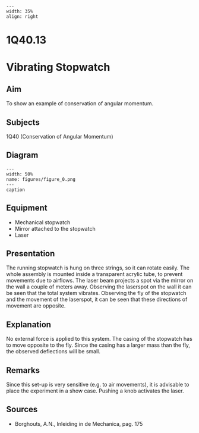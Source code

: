 
```{figure} /figures/busy.png
---
width: 35%
align: right
```
# 1Q40.13 
  # Vibrating Stopwatch 
    
  
## Aim   
 To show an example of conservation of angular momentum.    
  
## Subjects   
 1Q40 (Conservation of Angular Momentum)   
  
## Diagram   
   
```{figure} figures/figure_0.png  
---  
width: 50%  
name: figures/figure_0.png  
---  
caption  
``` 
      
  
## Equipment   
 
 *  Mechanical stopwatch 
 *  Mirror attached to the stopwatch 
 *  Laser
      
  
## Presentation   
 The running stopwatch is hung on three strings, so it can rotate easily. The whole assembly is mounted inside a transparent acrylic tube, to prevent movements due to airflows. The laser beam projects a spot via the mirror on the wall a couple of meters away. Observing the laserspot on the wall it can be seen that the total system vibrates. Observing the fly of the stopwatch and the movement of the laserspot, it can be seen that these directions of movement are opposite.    
  
## Explanation   
 No external force is applied to this system. The casing of the stopwatch has to move opposite to the fly. Since the casing has a larger mass than the fly, the observed deflections will be small.    
  
## Remarks   
 Since this set-up is very sensitive (e.g. to air movements), it is advisable to place the experiment in a show case. Pushing a knob activates the laser.    
  
## Sources   
 
 *  Borghouts, A.N., Inleiding in de Mechanica, pag. 175
  